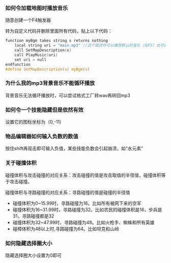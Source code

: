 ### 如何令加载地图时播放音乐

随意创建一个F4触发器

转为自定义代码并删除里面所有代码，贴上以下代码：

```c
function myBgm takes string s returns nothing
    local string uri = "main.mp3" //这个路径你可以播放默认的音乐（在F5）也可以播放F12导入的音乐
    call SetMapDescription(s)
    call PlayMusic(uri)
    set uri = null
endfunction
#define SetMapDescription(s) myBgm(s)
```

### 为什么我的mp3背景音乐不能循环播放

背景音乐无法循环播放时，可以尝试格式工厂转wav再转回mp3

### 如何令一个技能隐藏但是依然有效

设置它的图标坐标为（0,-11）

### 物品编辑器如何输入负数的数值

按住shift再双击即可输入负值，某些技能负数会引起崩溃，如“水元素”

### 关于碰撞体积

碰撞体积与攻击碰撞的对应关系：攻击碰撞的值是攻击取值的半径值，碰撞体积等于攻击碰撞。

碰撞体积与寻路碰撞的对应关系：寻路碰撞的值是碰撞的半径值

* 碰撞体积为0~15.99时，寻路碰撞为16。比如所有被网下来的空军
* 碰撞体积为16~31.99时，寻路碰撞为32。比如农民的碰撞体积是16，步兵是 31，寻路碰撞都是32
* 碰撞体积为32~47.99时，寻路碰撞为48。比如火枪手、蜘蛛和所有英雄
* 碰樟体积为48以上时,寻路碰撞为64。比如坦克和山岭

### 如何隐藏选择圈大小

隐藏选择圈大小设置为0即可